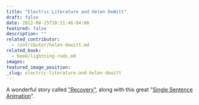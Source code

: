```yaml
---
title: "Electric Literature and Helen DeWitt"
draft: false
date: 2012-08-15T18:11:46-04:00
featured: false
description: ""
related_contributor:
  - contributor/helen-dewitt.md
related_book:
  - book/lightning-rods.md
images:
featured_image_position: 
_slug: electric-literature-and-helen-dewitt
---
```


A wonderful story called ["Recovery"](http://recommendedreading.tumblr.com/post/29475857392/helen-dewitt-recovery), along with this great "[Single Sentence Animation](http://electricliterature.com/blog/2012/08/14/helen-dewitt-gets-animated/?utm_source=rss&utm_medium=rss&utm_campaign=helen-dewitt-gets-animated)".

